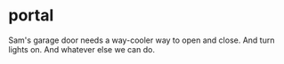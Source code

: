 portal
======

Sam's garage door needs a way-cooler way to open and close. And turn lights on. And whatever else we can do.
